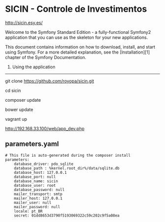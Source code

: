 SICIN - Controle de Investimentos
=================================

http://sicin.esy.es/

Welcome to the Symfony Standard Edition - a fully-functional Symfony2
application that you can use as the skeleton for your new applications.

This document contains information on how to download, install, and start
using Symfony. For a more detailed explanation, see the [Installation][1]
chapter of the Symfony Documentation.

1) Using the application
----------------------------------

git clone https://github.com/royopa/sicin.git

cd sicin

composer update

bower update

vagrant up

http://192.168.33.100/web/app_dev.php

parameters.yaml
------

```
# This file is auto-generated during the composer install
parameters:
    database_driver: pdo_sqlite
    database_path : %kernel.root_dir%/data/sqlite.db
    database_host: 127.0.0.1
    database_port: null
    database_name: sicin
    database_user: root
    database_password: null
    mailer_transport: smtp
    mailer_host: 127.0.0.1
    mailer_user: null
    mailer_password: null
    locale: pt_BR
    secret: 01dd8653d3790f5193069322c59c202c9f5a08ea
```
